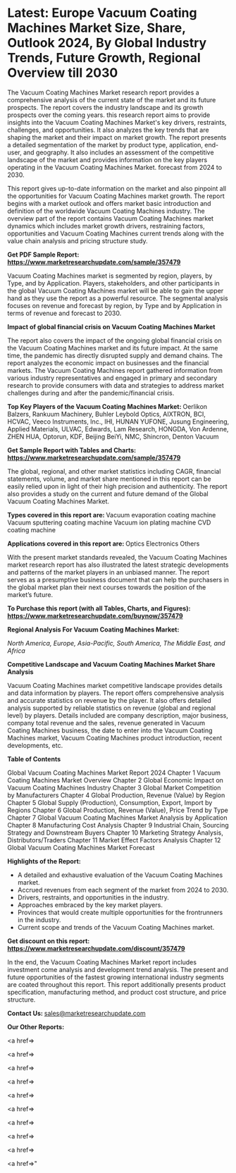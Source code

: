 # Latest: Europe Vacuum Coating Machines Market Size, Share, Outlook 2024, By Global Industry Trends, Future Growth, Regional Overview till 2030

The Vacuum Coating Machines Market research report provides a comprehensive analysis of the current state of the market and its future prospects. The report covers the industry landscape and its growth prospects over the coming years. this research report aims to provide insights into the Vacuum Coating Machines Market's key drivers, restraints, challenges, and opportunities. It also analyzes the key trends that are shaping the market and their impact on market growth. The report presents a detailed segmentation of the market by product type, application, end-user, and geography. It also includes an assessment of the competitive landscape of the market and provides information on the key players operating in the Vacuum Coating Machines Market. forecast from 2024 to 2030.

This report gives up-to-date information on the market and also pinpoint all the opportunities for Vacuum Coating Machines market growth. The report begins with a market outlook and offers market basic introduction and definition of the worldwide Vacuum Coating Machines industry. The overview part of the report contains Vacuum Coating Machines market dynamics which includes market growth drivers, restraining factors, opportunities and Vacuum Coating Machines current trends along with the value chain analysis and pricing structure study.

<strong><b>Get PDF Sample Report: <a href=https://www.marketresearchupdate.com/sample/357479>https://www.marketresearchupdate.com/sample/357479</a></b></strong>

Vacuum Coating Machines market is segmented by region, players, by Type, and by Application. Players, stakeholders, and other participants in the global Vacuum Coating Machines market will be able to gain the upper hand as they use the report as a powerful resource. The segmental analysis focuses on revenue and forecast by region, by Type and by Application in terms of revenue and forecast to 2030.

<strong><b>Impact of global financial crisis on Vacuum Coating Machines Market</b></strong>

The report also covers the impact of the ongoing global financial crisis on the Vacuum Coating Machines market and its future impact. At the same time, the pandemic has directly disrupted supply and demand chains. The report analyzes the economic impact on businesses and the financial markets. The Vacuum Coating Machines report gathered information from various industry representatives and engaged in primary and secondary research to provide consumers with data and strategies to address market challenges during and after the pandemic/financial crisis.

<strong><b>Top Key Players of the Vacuum Coating Machines Market:
</b></strong>Oerlikon Balzers, Rankuum Machinery, Buhler Leybold Optics, AIXTRON, BCI, HCVAC, Veeco Instruments, Inc., IHI, HUNAN YUFONE, Jusung Engineering, Applied Materials, ULVAC, Edwards, Lam Research, HONGDA, Von Ardenne, ZHEN HUA, Optorun, KDF, Beijing BeiYi, NMC, Shincron, Denton Vacuum<strong><b>
</b></strong>

<strong><b>Get Sample Report with Tables and Charts: <a href=https://www.marketresearchupdate.com/sample/357479>https://www.marketresearchupdate.com/sample/357479</a></b></strong>

The global, regional, and other market statistics including CAGR, financial statements, volume, and market share mentioned in this report can be easily relied upon in light of their high precision and authenticity. The report also provides a study on the current and future demand of the Global Vacuum Coating Machines Market.

<strong><b>Types covered in this report are:
</b></strong>Vacuum evaporation coating machine
Vacuum sputtering coating machine
Vacuum ion plating machine
CVD coating machine<strong><b>
</b></strong>

<strong><b>Applications covered in this report are:
</b></strong>Optics
Electronics
Others<strong><b>
</b></strong>

With the present market standards revealed, the Vacuum Coating Machines market research report has also illustrated the latest strategic developments and patterns of the market players in an unbiased manner. The report serves as a presumptive business document that can help the purchasers in the global market plan their next courses towards the position of the market’s future.

<strong><b>To Purchase this report (with all Tables, Charts, and Figures): <a href=https://www.marketresearchupdate.com/buynow/357479>https://www.marketresearchupdate.com/buynow/357479</a></b></strong>

<strong><b>Regional Analysis For Vacuum Coating Machines Market:</b></strong>

<em><i>North America, Europe, Asia-Pacific, South America, The Middle East, and Africa</i></em>

<strong><b>Competitive Landscape and Vacuum Coating Machines Market Share Analysis</b></strong>

Vacuum Coating Machines market competitive landscape provides details and data information by players. The report offers comprehensive analysis and accurate statistics on revenue by the player. It also offers detailed analysis supported by reliable statistics on revenue (global and regional level) by players. Details included are company description, major business, company total revenue and the sales, revenue generated in Vacuum Coating Machines business, the date to enter into the Vacuum Coating Machines market, Vacuum Coating Machines product introduction, recent developments, etc.

<strong><b>Table of Contents</b></strong>

Global Vacuum Coating Machines Market Report 2024
Chapter 1 Vacuum Coating Machines Market Overview
Chapter 2 Global Economic Impact on Vacuum Coating Machines Industry
Chapter 3 Global Market Competition by Manufacturers
Chapter 4 Global Production, Revenue (Value) by Region
Chapter 5 Global Supply (Production), Consumption, Export, Import by Regions
Chapter 6 Global Production, Revenue (Value), Price Trend by Type
Chapter 7 Global Vacuum Coating Machines Market Analysis by Application
Chapter 8 Manufacturing Cost Analysis
Chapter 9 Industrial Chain, Sourcing Strategy and Downstream Buyers
Chapter 10 Marketing Strategy Analysis, Distributors/Traders
Chapter 11 Market Effect Factors Analysis
Chapter 12 Global Vacuum Coating Machines Market Forecast

<strong><b>Highlights of the Report:</b></strong>

- A detailed and exhaustive evaluation of the Vacuum Coating Machines market.
- Accrued revenues from each segment of the market from 2024 to 2030.
- Drivers, restraints, and opportunities in the industry.
- Approaches embraced by the key market players.
- Provinces that would create multiple opportunities for the frontrunners in the industry.
- Current scope and trends of the Vacuum Coating Machines market.

<strong><b>Get discount on this report: <a href=https://www.marketresearchupdate.com/discount/357479>https://www.marketresearchupdate.com/discount/357479</a></b></strong>

In the end, the Vacuum Coating Machines Market report includes investment come analysis and development trend analysis. The present and future opportunities of the fastest growing international industry segments are coated throughout this report. This report additionally presents product specification, manufacturing method, and product cost structure, and price structure.

<strong><b>Contact Us:
</b></strong>sales@marketresearchupdate.com

<strong>Our Other Reports:</strong>

<a href=></a>

<a href=></a>

<a href=></a>

<a href=></a>

<a href=></a>

<a href=></a>

<a href=></a>

<a href=></a>

<a href=></a>

<a href=></a>"
